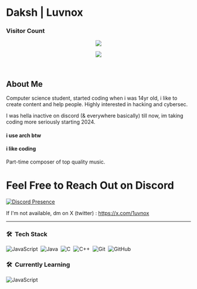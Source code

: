 <h1>Daksh | Luvnox</h1>

<h3>Visitor Count</h3>

<p align = "center"><img src = "https://count.getloli.com/get/@:1vnx?theme=rule34" </p></br>
<p align = "center"><img src = "https://github-readme-stats.vercel.app/api?username=1vnx"> </p></br>


<h2>About Me</h2>

Computer science student, started coding when i was 14yr old, i like to create content and help people.
Highly interested in hacking and cybersec. 

I was hella inactive on discord (& everywhere basically) till now, im taking coding more seriously starting 2024.

<h4>i use arch btw</h4>
<h4>i like coding </> </h4>

Part-time composer of top quality music.</br>

# Feel Free to Reach Out on Discord

[![Discord Presence](https://lanyard.cnrad.dev/api/851113808000581632)](https://discord.com/users/851113808000581632)

If I'm not available, dm on X (twitter) : https://x.com/1uvnox

-------------------------

### 🛠 &nbsp;Tech Stack
![JavaScript](https://img.shields.io/badge/-JavaScript-05122A?style=flat&logo=javascript)&nbsp;
![Java](https://img.shields.io/badge/-Java-05122A?style=flat&logo=Java&logoColor=FFA518)&nbsp;
![C](https://img.shields.io/badge/-C-05122A?style=flat&logo=C&logoColor=A8B9CC)&nbsp;
![C++](https://img.shields.io/badge/-C++-05122A?style=flat&logo=C%2B%2B&logoColor=00599C)&nbsp;
![Git](https://img.shields.io/badge/-Git-05122A?style=flat&logo=git)&nbsp;
![GitHub](https://img.shields.io/badge/-GitHub-05122A?style=flat&logo=github)&nbsp;

### 🛠 &nbsp;Currently Learning
![JavaScript](https://img.shields.io/badge/-JavaScript-05122A?style=flat&logo=javascript)&nbsp;


<!--
![Node.js](https://img.shields.io/badge/-Node.js-05122A?style=flat&logo=node.js&logoColor=339933)&nbsp;
![Rust](https://img.shields.io/badge/-rust-05122A?style=flat&logo=rust&logoColor=CE422B)&nbsp;
![MongoDB](https://img.shields.io/badge/-MongoDB-47A248?style=flat&logo=mongodb&logoColor=white&color=05122A&labelColor=05122A)
![Express.js](https://img.shields.io/badge/-Express.js-000000?style=flat&logo=express&logoColor=white&color=05122A&labelColor=05122A)
![MySQL](https://img.shields.io/badge/-MySQL-05122A?style=flat&logo=mysql&logoColor=4479A1)&nbsp;
![PHP](https://img.shields.io/badge/-PHP-05122A?style=flat&logo=php)&nbsp; 
-->
